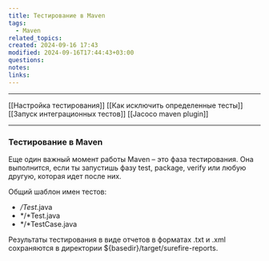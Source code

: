 ```yaml
---
title: Тестирование в Maven
tags:
  - Maven
related_topics: 
created: 2024-09-16 17:43
modified: 2024-09-16T17:44:43+03:00
questions: 
notes: 
links: 
---
```


----
[[Настройка тестирования]]
[[Как исключить определенные тесты]]
[[Запуск интеграционных тестов]]
[[Jacoco maven plugin]]

----

### Тестирование в Maven

Еще один важный момент работы Maven – это фаза тестирования. Она выполнится, если ты запустишь фазу test, package, verify или любую другую, которая идет после них.

Общий шаблон имен тестов:

- */Test*.java
- */*Test.java
- */*TestCase.java

Результаты тестирования в виде отчетов в форматах .txt и .xml сохраняются в директории ${basedir}/target/surefire-reports.